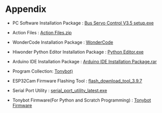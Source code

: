 # Appendix

- PC Software Installation Package : [Bus Servo Control V3.5 setup.exe](https://drive.google.com/drive/folders/1Z1Q1itNnAltxmSNmQC3WH2Qg-ImfLCyc?usp=sharing)

- Action Files : [Action Files.zip](https://drive.google.com/drive/folders/1wBYhyoPotFX8Xtm63o5J473BqSTzyt5A?usp=sharing)

- WonderCode Installation Package : [WonderCode](https://drive.google.com/drive/folders/1DvebM-ic0hn_MFobA7cVo24GZoXOLTgP?usp=sharing)

- Hiwonder Python Editor Installation Package : [Python Editor.exe](https://drive.google.com/drive/folders/1SEKEZvqae38Jf5IXCSFjdXkrQk-_U5w1?usp=sharing)

- Arduino IDE Installation Package : [Arduino IDE Installation Package.rar](https://drive.google.com/drive/folders/1L0oDe6uAvkiWgZLOXh2G2ArpgOHpIvWh?usp=sharing)

- Program Collection: [Tonybot)](https://drive.google.com/drive/folders/1KLVJwr1NkqrMO6OvIcwcJ8H1oCfsxcH2?usp=sharing)

- ESP32Cam Firmware Flashing Tool :  [flash_download_tool_3.9.7](https://drive.google.com/drive/folders/1iDdatjYswiquF1eNqKYVFBq68VrKZV_U?usp=sharing)

- Serial Port Utility : [serial_port_utility_latest.exe](https://drive.google.com/drive/folders/1HO5ttNryusZO6W0_7oEk6Nc61kw7Ji45?usp=sharing)

- Tonybot Firmware(For Python and Scratch Programming) : [Tonybot Firmware](https://drive.google.com/drive/folders/17KPJaJMB_pr6ZAkbkFbUSl_HfcXYj2E-?usp=sharing)
